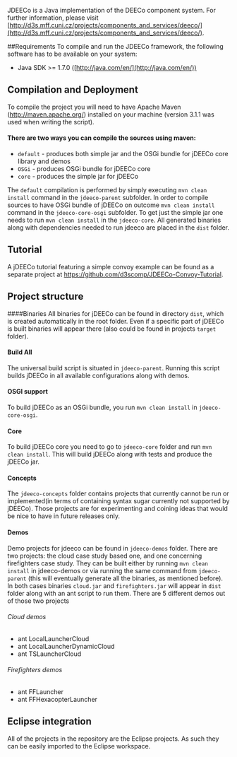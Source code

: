 JDEECo is a Java implementation of the DEECo component system. For further information, please visit [http://d3s.mff.cuni.cz/projects/components_and_services/deeco/](http://d3s.mff.cuni.cz/projects/components_and_services/deeco/).

##Requirements
To compile and run the JDEECo framework, the following software has to be available on your system:

* Java SDK >= 1.7.0 ([http://java.com/en/](http://java.com/en/))

## Compilation and Deployment
To compile the project you will need to have Apache Maven (http://maven.apache.org/) installed on your machine (version 3.1.1 was used when writing the script).

#### There are two ways you can compile the sources using maven:
 * `default` - produces both simple jar and the OSGi bundle for jDEECo core library and demos
 * `OSGi` - produces OSGi bundle for jDEECo core
 * `core` - produces the simple jar for jDEECo

The `default` compilation is performed by simply executing `mvn clean install` command in the `jdeeco-parent` subfolder.
In order to compile sources to have OSGi bundle of jDEECo on outcome `mvn clean install` command in the `jdeeco-core-osgi` subfolder. To get just the simple jar one needs to run `mvn clean install` in the `jdeeco-core`.
All generated binaries along with dependencies needed to run jdeeco are placed in the `dist` folder.

## Tutorial
A jDEECo tutorial featuring a simple convoy example can be found as a separate project at https://github.com/d3scomp/JDEECo-Convoy-Tutorial. 

## Project structure

####Binaries
All binaries for jDEECo can be found in directory `dist`, which is created automatically in the root folder. Even if a specific part of jDEECo is built binaries will appear there (also could be found in projects `target` folder).

#### Build All
The universal build script is situated in `jdeeco-parent`. Running this script builds jDEECo in all available configurations along with demos.

#### OSGI support
To build jDEECo as an OSGi bundle, you run `mvn clean install` in `jdeeco-core-osgi`.

#### Core
To build jDEECo core you need to go to `jdeeco-core` folder and run `mvn clean install`. This will build jDEECo along with tests and produce the jDEECo jar.

#### Concepts
The `jdeeco-concepts` folder contains projects that currently cannot be run or implemented(in terms of containing syntax sugar currently not supported by jDEECo). Those projects are for experimenting and coining ideas that would be nice to have in future releases only.

#### Demos
Demo projects for jdeeco can be found in `jdeeco-demos` folder. There are two projects: the cloud case study based one, and one concerning firefighters case study. They can be built either by running `mvn clean install` in jdeeco-demos or via running the same command from `jdeeco-parent` (this will eventually generate all the binaries, as mentioned before). In both cases binaries `cloud.jar` and `firefighters.jar` will appear in `dist` folder along with an ant script to run them. There are 5 different demos out of those two projects

###### Cloud demos
* ant LocalLauncherCloud
* ant LocalLauncherDynamicCloud
* ant TSLauncherCloud

###### Firefighters demos
* ant FFLauncher
* ant FFHexacopterLauncher

## Eclipse integration
All of the projects in the repository are the Eclipse projects. As such they can be easily imported to the Eclipse workspace.
